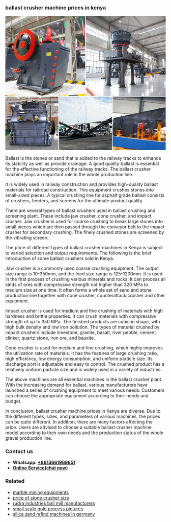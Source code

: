 <h3>ballast crusher machine prices in kenya</h3><img src='1704951450.jpg' alt=''><p>Ballast is the stones or sand that is added to the railway tracks to enhance its stability as well as provide drainage. A good quality ballast is essential for the effective functioning of the railway tracks. The ballast crusher machine plays an important role in the whole production line.</p><p>It is widely used in railway construction and provides high-quality ballast materials for railroad construction. This equipment crushes stones into small-sized pieces. A typical crushing line for asphalt grade ballast consists of crushers, feeders, and screens for the ultimate product quality.</p><p>There are several types of ballast crushers used in ballast crushing and screening plant. These include jaw crusher, cone crusher, and impact crusher. Jaw crusher is used for coarse crushing to break large stones into small pieces which are then passed through the conveyor belt to the impact crusher for secondary crushing. The finely crushed stones are screened by the vibrating screen.</p><p>The price of different types of ballast crusher machines in Kenya is subject to varied selection and output requirements. The following is the brief introduction of some ballast crushers sold in Kenya.</p><p>Jaw crusher is a commonly used coarse crushing equipment. The output size range is 10-350mm, and the feed size range is 125-1200mm. It is used in the first process of crushing various minerals and rocks. It can process all kinds of ores with compressive strength not higher than 320 MPa to medium size at one time. It often forms a whole set of sand and stone production line together with cone crusher, counterattack crusher and other equipment.</p><p>Impact crusher is used for medium and fine crushing of materials with high hardness and brittle properties. It can crush materials with compressive strength of up to 350 MPa. The finished products are cubic in shape, with high bulk density and low iron pollution. The types of material crushed by impact crushers include limestone, granite, basalt, river pebble, cement clinker, quartz stone, iron ore, and bauxite.</p><p>Cone crusher is used for medium and fine crushing, which highly improves the utilization rate of materials. It has the features of large crushing ratio, high efficiency, low energy consumption, and uniform particle size. Its discharge port is adjustable and easy to control. The crushed product has a relatively uniform particle size and is widely used in a variety of industries.</p><p>The above machines are all essential machines in the ballast crusher plant. With the increasing demand for ballast, various manufacturers have launched a series of crushing equipment to meet various needs. Customers can choose the appropriate equipment according to their needs and budget.</p><p>In conclusion, ballast crusher machine prices in Kenya are diverse. Due to the different types, sizes, and parameters of various machines, the prices can be quite different. In addition, there are many factors affecting the price. Users are advised to choose a suitable ballast crusher machine model according to their own needs and the production status of the whole gravel production line.</p><h3>Contact us</h3><ul><li><strong>Whatsapp:&nbsp;<a href="https://wa.me/8613661969651">+8613661969651</a></strong></li><li><a href="https://swt.shibang-china.com/?git&amp;zhl&amp;ballast crusher machine prices in kenya"><strong>Online Service(chat now)</strong></a></li></ul><h3>Related</h3><ul><li><a href='marble mining equipments.md'>marble mining equipments</a></li><li><a href='price of stone crusher size.md'>price of stone crusher size</a></li><li><a href='rudra industries ball mill manufacturers.md'>rudra industries ball mill manufacturers</a></li><li><a href='small scale gold process pictures.md'>small scale gold process pictures</a></li><li><a href='silica sand refind machines in germany.md'>silica sand refind machines in germany</a></li></ul>